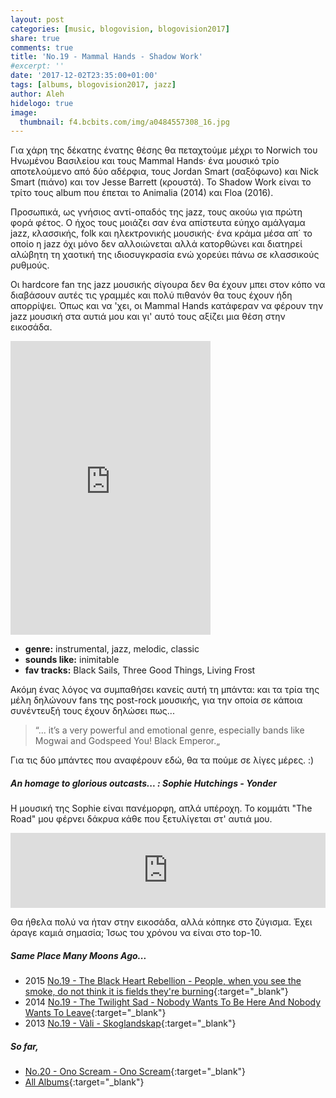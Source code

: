 ```yaml
---
layout: post
categories: [music, blogovision, blogovision2017]
share: true
comments: true
title: 'No.19 - Mammal Hands - Shadow Work'
#excerpt: ''
date: '2017-12-02T23:35:00+01:00'
tags: [albums, blogovision2017, jazz]
author: Aleh
hidelogo: true
image:
  thumbnail: f4.bcbits.com/img/a0484557308_16.jpg
---
```

Για χάρη της δέκατης ένατης θέσης θα πεταχτούμε μέχρι το Norwich του Ηνωμένου Βασιλείου και τους Mammal Hands· ένα μουσικό τρίο αποτελούμενο από δύο αδέρφια, τους Jordan Smart (σαξόφωνο) και Nick Smart (πιάνο) και τον Jesse Barrett (κρουστά). Το Shadow Work είναι το τρίτο τους album που έπεται τo Animalia (2014) και Floa (2016).

Προσωπικά, ως γνήσιος αντί-οπαδός της jazz, τους ακούω για πρώτη φορά φέτος. Ο ήχος τους μοιάζει σαν ένα απίστευτα εύηχο αμάλγαμα jazz, κλασσικής, folk και ηλεκτρονικής μουσικής· ένα κράμα μέσα απ΄ το οποίο η jazz όχι μόνο δεν αλλοιώνεται αλλά κατορθώνει και διατηρεί αλώβητη τη χαοτική της ιδιοσυγκρασία ενώ χορεύει πάνω σε κλασσικούς ρυθμούς.

Οι hardcore fan της jazz μουσικής σίγουρα δεν θα έχουν μπει στον κόπο να διαβάσουν αυτές τις γραμμές και πολύ πιθανόν θα τους έχουν ήδη απορρίψει. Όπως και να 'χει, οι Mammal Hands κατάφεραν να φέρουν την jazz μουσική στα αυτιά μου και γι' αυτό τους αξίζει μια θέση στην εικοσάδα.

<iframe class="invisible center" style="border: 0; width: 320px; height: 470px;" src="https://bandcamp.com/EmbeddedPlayer/album=4127747983/size=large/bgcol=ffffff/linkcol=0687f5/tracklist=false/track=3816000055/transparent=true/" seamless><a href="http://mammalhands.bandcamp.com/album/shadow-work">Shadow Work by Mammal Hands</a></iframe>

* **genre:** instrumental, jazz, melodic, classic
* **sounds like:** inimitable
* **fav tracks:** Black Sails, Three Good Things, Living Frost

Ακόμη ένας λόγος να συμπαθήσει κανείς αυτή τη μπάντα: και τα τρία της μέλη δηλώνουν fans της post-rock μουσικής, για την οποία σε κάποια συνέντευξή τους έχουν δηλώσει πως...

> &#8220;... it’s a very powerful and emotional genre, especially bands like Mogwai and Godspeed You! Black Emperor.&#8222;

Για τις δύο μπάντες που αναφέρουν εδώ, θα τα πούμε σε λίγες μέρες. :)

<div class="text-divider"></div>

##### <i class="fa fa-hand-o-right"></i> An homage to glorious outcasts... : Sophie Hutchings - Yonder
Η μουσική της Sophie είναι πανέμορφη, απλά υπέροχη. Το κομμάτι "The Road" μου φέρνει δάκρυα κάθε που ξετυλίγεται στ' αυτιά μου.

<iframe class="invisible center" style="border: 0; width: 100%; height: 120px;" src="https://bandcamp.com/EmbeddedPlayer/album=2383016903/size=large/bgcol=ffffff/linkcol=0687f5/tracklist=false/artwork=small/track=2396816878/transparent=true/" seamless><a href="http://1631recordings.bandcamp.com/album/yonder">Yonder by Sophie Hutchings</a></iframe>

Θα ήθελα πολύ να ήταν στην εικοσάδα, αλλά κόπηκε στο ζύγισμα. Έχει άραγε καμιά σημασία; Ίσως του χρόνου να είναι στο top-10.

##### <i class="fa fa-hand-o-right"></i> Same Place Many Moons Ago...

* 2015 [No.19 - The Black Heart Rebellion - People, when you see the smoke, do not think it is fields they're burning](/music/blogovision/blogovision2015/blogovision2015-no19/){:target="_blank"}
* 2014 [No.19 - The Twilight Sad - Nobody Wants To Be Here And Nobody Wants To Leave](/music/blogovision/blogovision2014/blogovision2014-no19/){:target="_blank"}
* 2013 [No.19 - Vàli - Skoglandskap](/music/blogovision/blogovision2013/blogovision2013-no19/){:target="_blank"}

##### <i class="fa fa-hand-o-right"></i> So far,

* [No.20 - Ono Scream - Ono Scream](/music/blogovision/blogovision2017/no20/){:target="_blank"}
* [All Albums](/music/new-albums-2017/){:target="_blank"}